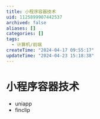 ```yaml
---
title: 小程序容器技术
uid: 1125899907442537
archived: false
aliases: []
categories: []
tags:
  - 计算机/前端
createTime: "2024-04-17 09:55:17"
updateTime: "2024-04-23 15:18:38"
---
```


# 小程序容器技术

- uniapp
- finclip
